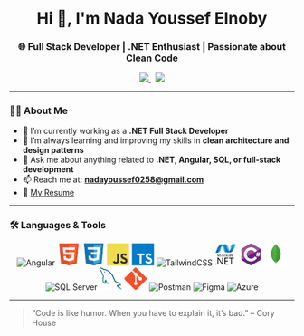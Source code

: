 <h1 align="center">Hi 👋, I'm Nada Youssef Elnoby</h1> 
<h3 align="center">🌐 Full Stack Developer | .NET Enthusiast | Passionate about Clean Code</h3>

<p align="center">
  <a href="https://www.linkedin.com/in/nada-youssef258/" target="_blank">
    <img src="https://img.shields.io/badge/LinkedIn-Connect-blue?style=for-the-badge&logo=linkedin&logoColor=white" />
  </a>
  &nbsp;
  <a href="mailto:nadayoussef0258@gmail.com">
    <img src="https://img.shields.io/badge/Email-Contact-red?style=for-the-badge&logo=gmail&logoColor=white" />
  </a>
</p>

---

### 👩‍💻 About Me

- 🔭 I’m currently working as a **.NET Full Stack Developer**  
- 🌱 I’m always learning and improving my skills in **clean architecture and design patterns**  
- 💬 Ask me about anything related to **.NET, Angular, SQL, or full-stack development**  
- 📫 Reach me at: **nadayoussef0258@gmail.com**  
- 📄 [My Resume](https://drive.google.com/file/d/1BaW1qFZzjBH3bBS8bwknkwiuFlYhrnHK/view?usp=sharing)

---

### 🛠️ Languages & Tools

<p align="center">
  <!-- Frontend -->
  <img src="https://angular.io/assets/images/logos/angular/angular.svg" width="40" title="Angular"/>
  <img src="https://raw.githubusercontent.com/devicons/devicon/master/icons/html5/html5-original.svg" width="40" title="HTML5"/>
  <img src="https://raw.githubusercontent.com/devicons/devicon/master/icons/css3/css3-original.svg" width="40" title="CSS3"/>
  <img src="https://raw.githubusercontent.com/devicons/devicon/master/icons/javascript/javascript-original.svg" width="40" title="JavaScript"/>
  <img src="https://raw.githubusercontent.com/devicons/devicon/master/icons/typescript/typescript-original.svg" width="40" title="TypeScript"/>
  <img src="https://www.vectorlogo.zone/logos/tailwindcss/tailwindcss-icon.svg" width="40" title="TailwindCSS"/>
  
  <!-- Backend & DB -->
  <img src="https://raw.githubusercontent.com/devicons/devicon/master/icons/dot-net/dot-net-original-wordmark.svg" width="40" title=".NET"/>
  <img src="https://raw.githubusercontent.com/devicons/devicon/master/icons/csharp/csharp-original.svg" width="40" title="C#"/>
  <img src="https://raw.githubusercontent.com/devicons/devicon/master/icons/mongodb/mongodb-original.svg" width="40" title="MongoDB"/>
  <img src="https://www.svgrepo.com/show/303229/microsoft-sql-server-logo.svg" width="40" title="SQL Server"/>
  <img src="https://raw.githubusercontent.com/devicons/devicon/master/icons/mysql/mysql-original.svg" width="40" title="MySQL"/>
  
  <!-- Tools -->
  <img src="https://raw.githubusercontent.com/devicons/devicon/master/icons/git/git-original.svg" width="40" title="Git"/>
  <img src="https://www.vectorlogo.zone/logos/getpostman/getpostman-icon.svg" width="40" title="Postman"/>
  <img src="https://www.vectorlogo.zone/logos/figma/figma-icon.svg" width="40" title="Figma"/>
  <img src="https://www.vectorlogo.zone/logos/microsoft_azure/microsoft_azure-icon.svg" width="40" title="Azure"/>
</p>

---

> “Code is like humor. When you have to explain it, it’s bad.” – Cory House
